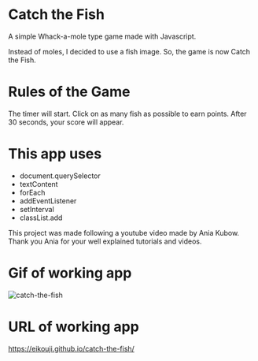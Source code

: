 # Catch the Fish #
A simple Whack-a-mole type game made with Javascript.

Instead of moles, I decided to use a fish image. So, the game is now Catch the Fish. 

# Rules of the Game #
The timer will start. 
Click on as many fish as possible to earn points.
After 30 seconds, your score will appear.

# This app uses #
- document.querySelector
- textContent
- forEach
- addEventListener
- setInterval
- classList.add

This project was made following a youtube video made by Ania Kubow. Thank you Ania for your well explained tutorials and videos.


# Gif of working app #
![catch-the-fish](https://github.com/eikouji/catch-the-fish/assets/91100425/17501d0b-2cc4-4fa4-969a-d9c217ebbc25)


# URL of working app #
https://eikouji.github.io/catch-the-fish/
